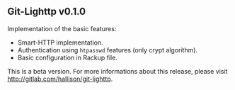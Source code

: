 Git-Lighttp v0.1.0
------------------

Implementation of the basic features:

- Smart-HTTP implementation.
- Authentication using `htpasswd` features (only crypt algorithm).
- Basic configuration in Rackup file.

This is a beta version. For more informations about this release,
please visit <http://gitlab.com/hallison/git-lighttp>.
